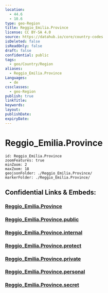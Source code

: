 ```yaml
---
location:
  - 44.6
  - 10.6
type: geo-Region
title: Reggio_Emilia.Province
license: CC BY-SA 4.0
source: https://datahub.io/core/country-codes
isDeleted: false
isReadOnly: false
draft: false
confidential: public
tags:
  - geo/Country/Region
aliases:
  - Reggio_Emilia.Province
Languages:
  - de
cssclasses:
  - geo-Region
publish: true
linkTitle:
keywords:
layout:
publishDate:
expiryDate:
---
```


# Reggio_Emilia.Province

```leaflet
id: Reggio_Emilia.Province
zoomFeatures: true 
minZoom: 2 
maxZoom: 18
geojsonFolder: ./Reggio_Emilia.Province/
markerFolder: ./Reggio_Emilia.Province/
```


## Confidential Links & Embeds: 

### [Reggio_Emilia.Province](/_Standards/Earth/Continent/Europe/Europe~South/Italy/regions~Italy/Emilia-Romagna/Reggio_Emilia.Province.md) 

### [Reggio_Emilia.Province.public](/_public/Earth/Continent/Europe/Europe~South/Italy/regions~Italy/Emilia-Romagna/Reggio_Emilia.Province.public.md) 

### [Reggio_Emilia.Province.internal](/_internal/Earth/Continent/Europe/Europe~South/Italy/regions~Italy/Emilia-Romagna/Reggio_Emilia.Province.internal.md) 

### [Reggio_Emilia.Province.protect](/_protect/Earth/Continent/Europe/Europe~South/Italy/regions~Italy/Emilia-Romagna/Reggio_Emilia.Province.protect.md) 

### [Reggio_Emilia.Province.private](/_private/Earth/Continent/Europe/Europe~South/Italy/regions~Italy/Emilia-Romagna/Reggio_Emilia.Province.private.md) 

### [Reggio_Emilia.Province.personal](/_personal/Earth/Continent/Europe/Europe~South/Italy/regions~Italy/Emilia-Romagna/Reggio_Emilia.Province.personal.md) 

### [Reggio_Emilia.Province.secret](/_secret/Earth/Continent/Europe/Europe~South/Italy/regions~Italy/Emilia-Romagna/Reggio_Emilia.Province.secret.md)


